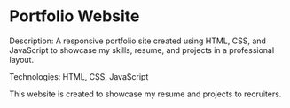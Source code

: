 <h1>Portfolio Website</h1>

<p>Description: A responsive portfolio site created using HTML, CSS, and JavaScript to showcase my skills, resume, and projects in a professional layout.

Technologies: HTML, CSS, JavaScript

This website is created to showcase my resume and projects to recruiters.
</p>
